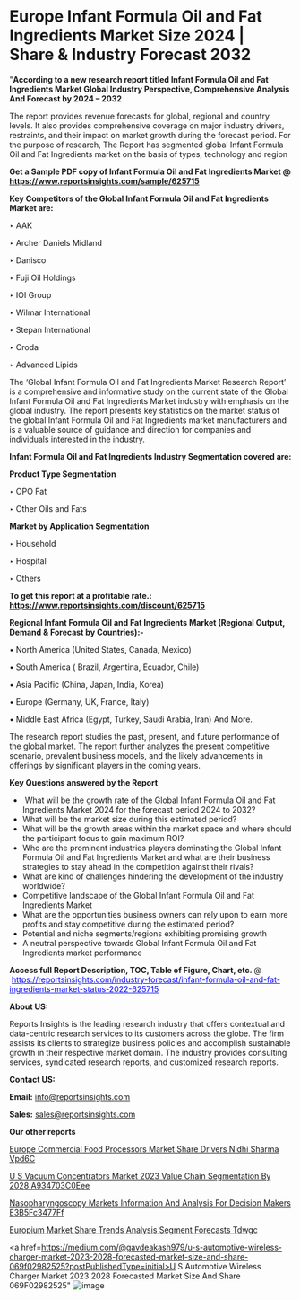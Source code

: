 # Europe Infant Formula Oil and Fat Ingredients Market Size 2024 | Share & Industry Forecast 2032

"<strong>According to a new research report titled Infant Formula Oil and Fat Ingredients Market Global Industry Perspective, Comprehensive Analysis And Forecast by 2024 – 2032</strong>

The report provides revenue forecasts for global, regional and country levels. It also provides comprehensive coverage on major industry drivers, restraints, and their impact on market growth during the forecast period. For the purpose of research, The Report has segmented global Infant Formula Oil and Fat Ingredients market on the basis of types, technology and region

<strong>Get a Sample PDF copy of Infant Formula Oil and Fat Ingredients Market </strong><strong>@<a href=https://www.reportsinsights.com/sample/625715 style=color:#0000ff;> https://www.reportsinsights.com/sample/625715</a></strong></font>

<strong>Key Competitors of the Global Infant Formula Oil and Fat Ingredients Market are:</strong>

‣ AAK

‣ Archer Daniels Midland

‣ Danisco

‣ Fuji Oil Holdings

‣ IOI Group

‣ Wilmar International

‣ Stepan International

‣ Croda

‣ Advanced Lipids

The ‘Global Infant Formula Oil and Fat Ingredients Market Research Report’ is a comprehensive and informative study on the current state of the Global Infant Formula Oil and Fat Ingredients Market industry with emphasis on the global industry. The report presents key statistics on the market status of the global Infant Formula Oil and Fat Ingredients market manufacturers and is a valuable source of guidance and direction for companies and individuals interested in the industry.

<strong>Infant Formula Oil and Fat Ingredients Industry Segmentation covered are:</strong>

<strong>Product Type Segmentation</strong>

‣    OPO Fat

‣ Other Oils and Fats

<strong>Market by Application Segmentation</strong>

‣   Household

‣ Hospital

‣ Others

<strong>To get this report at a profitable rate.: <a href=https://www.reportsinsights.com/discount/625715 style=color:#0000ff;>https://www.reportsinsights.com/discount/625715</a></strong></font>

<strong>Regional Infant Formula Oil and Fat Ingredients Market (Regional Output, Demand &amp; Forecast by Countries):-</strong>

• North America (United States, Canada, Mexico)

• South America ( Brazil, Argentina, Ecuador, Chile)

• Asia Pacific (China, Japan, India, Korea)

• Europe (Germany, UK, France, Italy)

• Middle East Africa (Egypt, Turkey, Saudi Arabia, Iran) And More.

The research report studies the past, present, and future performance of the global market. The report further analyzes the present competitive scenario, prevalent business models, and the likely advancements in offerings by significant players in the coming years.

<strong>Key Questions answered by the Report</strong>
<ul>
  <li> What will be the growth rate of the Global Infant Formula Oil and Fat Ingredients Market 2024 for the forecast period 2024 to 2032?</li>
  <li>What will be the market size during this estimated period?</li>
  <li>What will be the growth areas within the market space and where should the participant focus to gain maximum ROI?</li>
  <li>Who are the prominent industries players dominating the Global Infant Formula Oil and Fat Ingredients Market and what are their business strategies to stay ahead in the competition against their rivals?</li>
  <li>What are kind of challenges hindering the development of the industry worldwide?</li>
  <li>Competitive landscape of the Global Infant Formula Oil and Fat Ingredients Market</li>
  <li>What are the opportunities business owners can rely upon to earn more profits and stay competitive during the estimated period?</li>
  <li>Potential and niche segments/regions exhibiting promising growth</li>
  <li>A neutral perspective towards Global Infant Formula Oil and Fat Ingredients market performance</li>
</ul>
<strong>Access full Report Description, TOC, Table of Figure, Chart, etc. </strong>@  <a href=https://reportsinsights.com/industry-forecast/infant-formula-oil-and-fat-ingredients-market-status-2022-625715 style=color:#0000ff;>https://reportsinsights.com/industry-forecast/infant-formula-oil-and-fat-ingredients-market-status-2022-625715</a></font>

<strong><strong>About US</strong>:</strong>

Reports Insights is the leading research industry that offers contextual and data-centric research services to its customers across the globe. The firm assists its clients to strategize business policies and accomplish sustainable growth in their respective market domain. The industry provides consulting services, syndicated research reports, and customized research reports.

<strong>Contact US:</strong>

<p class=""""><b>Email:</b> <a href=mailto:info@reportsinsights.com>info@reportsinsights.com</a></p>
<p class=""""><b>Sales:</b> <a href=mailto:sales@reportsinsights.com>sales@reportsinsights.com</a></p>

<strong>Our other reports</strong>

<a href=https://www.linkedin.com/pulse/europe-commercial-food-processors-market-share-drivers-nidhi-sharma-vpd6c/>Europe Commercial Food Processors Market Share Drivers Nidhi Sharma Vpd6C</a>

<a href=https://medium.com/@g65914336/u-s-vacuum-concentrators-market-2023-value-chain-segmentation-by-2028-a934703c0eee>U S Vacuum Concentrators Market 2023 Value Chain Segmentation By 2028 A934703C0Eee</a>

<a href=https://medium.com/@swatiga40/nasopharyngoscopy-markets-information-and-analysis-for-decision-makers-e3b5fc3477ff>Nasopharyngoscopy Markets Information And Analysis For Decision Makers E3B5Fc3477Ff</a>

<a href=https://www.linkedin.com/pulse/europium-market-share-trends-analysis-segment-forecasts-tdwgc/>Europium Market Share Trends Analysis Segment Forecasts Tdwgc</a>

<a href=https://medium.com/@gavdeakash979/u-s-automotive-wireless-charger-market-2023-2028-forecasted-market-size-and-share-069f02982525?postPublishedType=initial>U S Automotive Wireless Charger Market 2023 2028 Forecasted Market Size And Share 069F02982525</a>"
![image](https://github.com/aanak123/RIMarketer1/assets/158471119/5e03e0e8-b16b-4647-ab14-502075d0114e)
